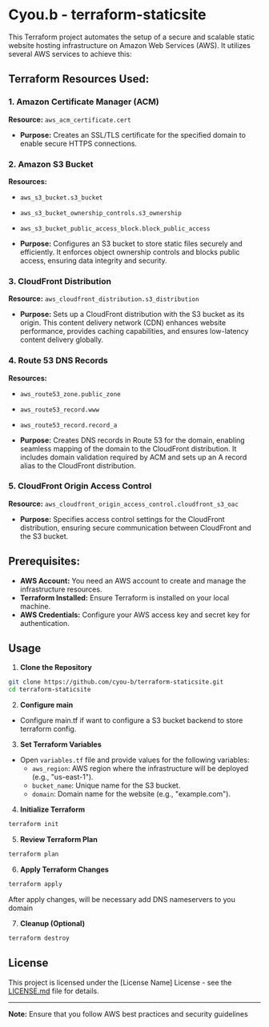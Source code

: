 # Cyou.b - terraform-staticsite

This Terraform project automates the setup of a secure and scalable static website hosting infrastructure on Amazon Web Services (AWS). It utilizes several AWS services to achieve this:

## Terraform Resources Used:

### 1. Amazon Certificate Manager (ACM)

**Resource:** `aws_acm_certificate.cert`

- **Purpose:** Creates an SSL/TLS certificate for the specified domain to enable secure HTTPS connections.

### 2. Amazon S3 Bucket

**Resources:** 
- `aws_s3_bucket.s3_bucket`
- `aws_s3_bucket_ownership_controls.s3_ownership`
- `aws_s3_bucket_public_access_block.block_public_access`

- **Purpose:** Configures an S3 bucket to store static files securely and efficiently. It enforces object ownership controls and blocks public access, ensuring data integrity and security.

### 3. CloudFront Distribution

**Resource:** `aws_cloudfront_distribution.s3_distribution`

- **Purpose:** Sets up a CloudFront distribution with the S3 bucket as its origin. This content delivery network (CDN) enhances website performance, provides caching capabilities, and ensures low-latency content delivery globally.

### 4. Route 53 DNS Records

**Resources:**
- `aws_route53_zone.public_zone`
- `aws_route53_record.www`
- `aws_route53_record.record_a`

- **Purpose:** Creates DNS records in Route 53 for the domain, enabling seamless mapping of the domain to the CloudFront distribution. It includes domain validation required by ACM and sets up an A record alias to the CloudFront distribution.

### 5. CloudFront Origin Access Control

**Resource:** `aws_cloudfront_origin_access_control.cloudfront_s3_oac`

- **Purpose:** Specifies access control settings for the CloudFront distribution, ensuring secure communication between CloudFront and the S3 bucket.

## Prerequisites:

- **AWS Account:** You need an AWS account to create and manage the infrastructure resources.
- **Terraform Installed:** Ensure Terraform is installed on your local machine.
- **AWS Credentials:** Configure your AWS access key and secret key for authentication.


## Usage

1. **Clone the Repository**

```bash
git clone https://github.com/cyou-b/terraform-staticsite.git
cd terraform-staticsite
```

2. **Configure main**

- Configure main.tf if want to configure a S3 bucket backend to store terraform config.

3. **Set Terraform Variables**

- Open `variables.tf` file and provide values for the following variables:
  - `aws_region`: AWS region where the infrastructure will be deployed (e.g., "us-east-1").
  - `bucket_name`: Unique name for the S3 bucket.
  - `domain`: Domain name for the website (e.g., "example.com").

4. **Initialize Terraform**

```bash
terraform init
```

5. **Review Terraform Plan**

```bash
terraform plan
```

6. **Apply Terraform Changes**

```bash
terraform apply
```

After apply changes, will be necessary add DNS nameservers to you domain 

7. **Cleanup (Optional)**

```bash
terraform destroy
```

## License
This project is licensed under the [License Name] License - see the [LICENSE.md](LICENSE.md) file for details.

---

**Note:** Ensure that you follow AWS best practices and security guidelines